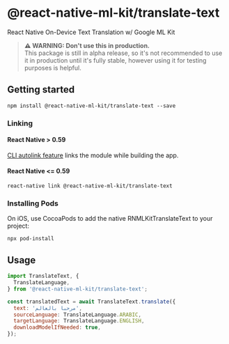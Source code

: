 # @react-native-ml-kit/translate-text

React Native On-Device Text Translation w/ Google ML Kit

> **⚠ WARNING: Don't use this in production.**  
> This package is still in alpha release, so it's not recommended to use it in production until it's fully stable, however using it for testing purposes is helpful.

## Getting started

`npm install @react-native-ml-kit/translate-text --save`

### Linking

#### React Native > 0.59

[CLI autolink feature](https://github.com/react-native-community/cli/blob/master/docs/autolinking.md) links the module while building the app.

#### React Native <= 0.59

`react-native link @react-native-ml-kit/translate-text`

### Installing Pods

On iOS, use CocoaPods to add the native RNMLKitTranslateText to your project:

`npx pod-install`

## Usage

```javascript
import TranslateText, {
  TranslateLanguage,
} from '@react-native-ml-kit/translate-text';

const translatedText = await TranslateText.translate({
  text: 'مرحبا بالعالم',
  sourceLanguage: TranslateLanguage.ARABIC,
  targetLanguage: TranslateLanguage.ENGLISH,
  downloadModelIfNeeded: true,
});
```
